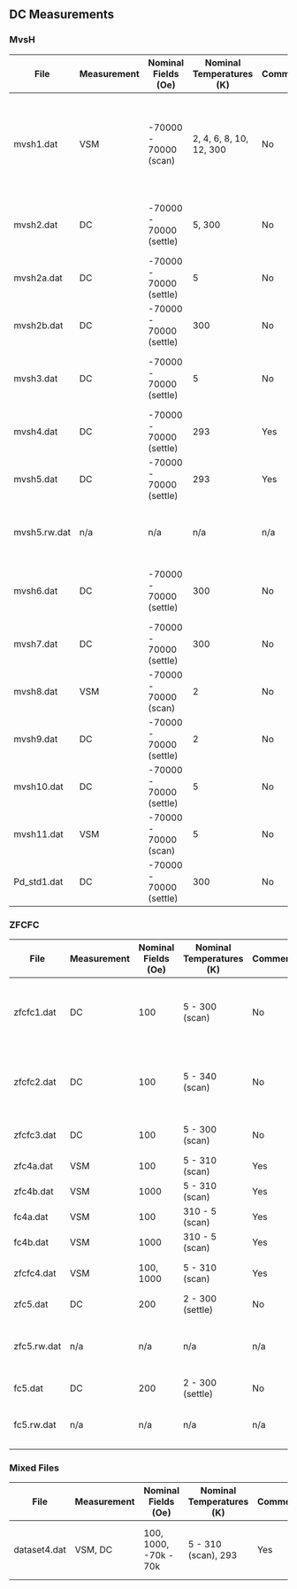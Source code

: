 ## DC Measurements

### MvsH

| File         | Measurement | Nominal Fields (Oe)     | Nominal Temperatures (K) | Comments? | Description                                                                                      |
| ------------ | ----------- | ----------------------- | ------------------------ | --------- | ------------------------------------------------------------------------------------------------ |
| mvsh1.dat    | VSM         | -70000 - 70000 (scan)   | 2, 4, 6, 8, 10, 12, 300  | No        | all temperatures contain full loops (no virgin) except 300 K, which only contains a reverse scan |
| mvsh2.dat    | DC          | -70000 - 70000 (settle) | 5, 300                   | No        | all temperatures contain full loops (no virgin)                                                  |
| mvsh2a.dat   | DC          | -70000 - 70000 (settle) | 5                        | No        | 5 K data from mvsh2.dat                                                                          |
| mvsh2b.dat   | DC          | -70000 - 70000 (settle) | 300                      | No        | 300 K data from mvsh2.dat                                                                        |
| mvsh3.dat    | DC          | -70000 - 70000 (settle) | 5                        | No        | full loop (no virgin); uncommon header length                                                    |
| mvsh4.dat    | DC          | -70000 - 70000 (settle) | 293                      | Yes       | full loop (no virgin)                                                                            |
| mvsh5.dat    | DC          | -70000 - 70000 (settle) | 293                      | Yes       | full loop (no virgin)                                                                            |
| mvsh5.rw.dat | n/a         | n/a                     | n/a                      | n/a       | Unprocessed data (voltage vs position) from mvsh5.dat                                            |
| mvsh6.dat    | DC          | -70000 - 70000 (settle) | 300                      | No        | full loop (no virgin), field correction with Pd_std1.dat                                         |
| mvsh7.dat    | DC          | -70000 - 70000 (settle) | 300                      | No        | full loop (no virgin)                                                                            |
| mvsh8.dat    | VSM         | -70000 - 70000 (scan)   | 2                        | No        | virgin, reverse, forward                                                                         |
| mvsh9.dat    | DC          | -70000 - 70000 (settle) | 2                        | No        | virgin, reverse, forward                                                                         |
| mvsh10.dat   | DC          | -70000 - 70000 (settle) | 5                        | No        | full loop (no virgin)                                                                            |
| mvsh11.dat   | VSM         | -70000 - 70000 (scan)   | 5                        | No        | virgin, reverse, forward                                                                         |
| Pd_std1.dat  | DC          | -70000 - 70000 (settle) | 300                      | No        | full loop (no virgin)                                                                            |

### ZFCFC

| File        | Measurement | Nominal Fields (Oe) | Nominal Temperatures (K) | Comments? | Description                                               |
| ----------- | ----------- | ------------------- | ------------------------ | --------- | --------------------------------------------------------- |
| zfcfc1.dat  | DC          | 100                 | 5 - 300 (scan)           | No        | ZFC 5 to 300 K, then temperature drop, then FC 5 to 300 K |
| zfcfc2.dat  | DC          | 100                 | 5 - 340 (scan)           | No        | ZFC 5 to 340 K, then temperature drop, then FC 5 to 340 K |
| zfcfc3.dat  | DC          | 100                 | 5 - 300 (scan)           | No        | ZFC 5 to 300 K, then FC 300 to 5 K                        |
| zfc4a.dat   | VSM         | 100                 | 5 - 310 (scan)           | Yes       | only ZFC at 100 Oe                                        |
| zfc4b.dat   | VSM         | 1000                | 5 - 310 (scan)           | Yes       | only ZFC at 1000 Oe                                       |
| fc4a.dat    | VSM         | 100                 | 310 - 5 (scan)           | Yes       | only FC at 100 Oe                                         |
| fc4b.dat    | VSM         | 1000                | 310 - 5 (scan)           | Yes       | only FC at 1000 Oe                                        |
| zfcfc4.dat  | VSM         | 100, 1000           | 5 - 310 (scan)           | Yes       | combines zfc4a, fc4a, zfc4b, fc4b                         |
| zfc5.dat    | DC          | 200                 | 2 - 300 (settle)         | No        | only ZFC at 200 Oe                                        |
| zfc5.rw.dat | n/a         | n/a                 | n/a                      | n/a       | Unprocessed data (voltage vs position) from zfc5.dat      |
| fc5.dat     | DC          | 200                 | 2 - 300 (settle)         | No        | only FC at 200 Oe                                         |
| fc5.rw.dat  | n/a         | n/a                 | n/a                      | n/a       | Unprocessed data (voltage vs position) from fc5.dat       |

### Mixed Files

| File         | Measurement | Nominal Fields (Oe)   | Nominal Temperatures (K) | Comments? | Description                              |
| ------------ | ----------- | --------------------- | ------------------------ | --------- | ---------------------------------------- |
| dataset4.dat | VSM, DC     | 100, 1000, -70k - 70k | 5 - 310 (scan), 293      | Yes       | combines zfc4a, fc4a, zfc4b, fc4b, mvsh4 |
